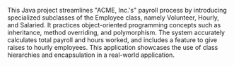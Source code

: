 This Java project streamlines "ACME, Inc.'s" payroll process by introducing specialized subclasses of the Employee class, namely Volunteer, Hourly, and Salaried. It practices object-oriented programming concepts such as inheritance, method overriding, and polymorphism. The system accurately calculates total payroll and hours worked, and includes a feature to give raises to hourly employees. This application showcases the use of class hierarchies and encapsulation in a real-world application.

